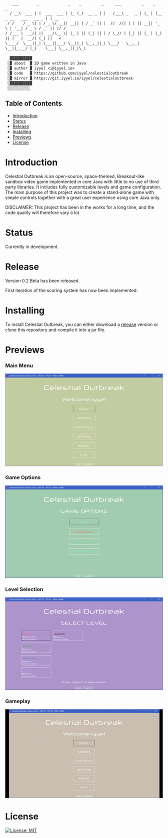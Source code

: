 ```
   ___        _             _    _         _     ___         _    _                         _    
  / __\  ___ | |  ___  ___ | |_ (_)  __ _ | |   /___\ _   _ | |_ | |__   _ __   ___   __ _ | | __
 / /    / _ \| | / _ \/ __|| __|| | / _` || |  //  //| | | || __|| '_ \ | '__| / _ \ / _` || |/ /
/ /___ |  __/| ||  __/\__ \| |_ | || (_| || | / \_// | |_| || |_ | |_) || |   |  __/| (_| ||   < 
\____/  \___||_| \___||___/ \__||_| \__,_||_| \___/   \__,_| \__||_.__/ |_|    \___| \__,_||_|\_\

  ▓▓▓▓▓▓▓▓▓▓
 ░▓ about  ▓ 2D game written in Java
 ░▓ author ▓ iyyel <i@iyyel.io>
 ░▓ code   ▓ https://github.com/iyyel/celestialoutbreak
 ░▓ mirror ▓ https://git.iyyel.io/iyyel/celestialoutbreak
 ░▓▓▓▓▓▓▓▓▓▓
 ░░░░░░░░░░
```

## Table of Contents
 - [Introduction](#Introduction)
 - [Status](#Status)
 - [Release](#Release)
 - [Installing](#Installing)
 - [Previews](#Previews)
 - [License](#License)

# Introduction

Celestial Outbreak is an open-source, space-themed, Breakout-like sandbox video game implemented in core Java with little to no use of third party libraries. It includes fully customizable levels and game configuration. The main purpose of this project was to create a stand-alone game with simple controls together with a great user experience using core Java only.

DISCLAIMER: This project has been in the works for a long time, and the code quality will therefore vary a lot.

# Status
Currently in development.

# Release
Version 0.2 Beta has been released.

First iteration of the scoring system has now been implemented.

# Installing

To install Celestial Outbreak, you can either download a [release](https://github.com/iyyel/celestialoutbreak/releases) version or clone this repository and compile it into a jar file.

# Previews

### Main Menu
![Main Menu](img/welcome_screen.png)

### Game Options
![GameOptions](img/game_options.png)

### Level Selection
![LevelSelect](img/select_level.png)

### Gameplay
![Gameplay](img/gameplay.gif)

# License

[![License: MIT](https://img.shields.io/badge/License-MIT-yellow.svg)](LICENSE.md)